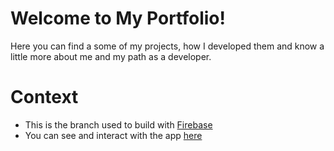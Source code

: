 # Welcome to My Portfolio!
Here you can find a some of my projects, how I developed them and know a little more about me and my path as a developer.

# Context
- This is the branch used to build with [Firebase](https://firebase.google.com/?gclid=Cj0KCQjwio6XBhCMARIsAC0u9aHD0FjGEyI9IcJZ_3PqsttfsUgmKcTmb8ihllCXz8fnDRG298xJJ7waAstkEALw_wcB&gclsrc=aw.ds)
- You can see and interact with the app [here](https://imborba.web.app/)
